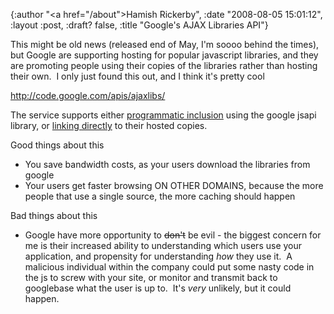 {:author "<a href=\"/about\">Hamish Rickerby</a>", :date "2008-08-05 15:01:12", :layout :post, :draft? false, :title "Google's AJAX Libraries API"}

This might be old news (released end of May, I'm soooo behind the times), but Google are supporting hosting for popular javascript libraries, and they are promoting people using their copies of the libraries rather than hosting their own.  I only just found this out, and I think it's pretty cool

<a href="http://code.google.com/apis/ajaxlibs/" target="_blank">http://code.google.com/apis/ajaxlibs/</a>

The service supports either <a href="http://code.google.com/apis/ajax/documentation/" target="_blank">programmatic inclusion</a> using the google jsapi library, or <a href="http://code.google.com/apis/ajaxlibs/documentation/index.html#AjaxLibraries" target="_blank">linking directly</a> to their hosted copies.

Good things about this
<ul>
	<li>You save bandwidth costs, as your users download the libraries from google</li>
	<li>Your users get faster browsing ON OTHER DOMAINS, because the more people that use a single source, the more caching should happen</li>
</ul>
Bad things about this
<ul>
	<li>Google have more opportunity to <span style="text-decoration: line-through;">don't</span> be evil - the biggest concern for me is their increased ability to understanding which users use your application, and propensity for understanding <em>how</em> they use it.  A malicious individual within the company could put some nasty code in the js to screw with your site, or monitor and transmit back to googlebase what the user is up to.  It's <em>very</em> unlikely, but it could happen.</li>
</ul>
